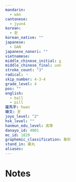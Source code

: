 ```yaml
---
mandarin:
  - wán
cantonese:
  - jyun4
korean:
  - 환
korean_native: ""
japanese:
  - GAN
japanese_nanori: ""
vietnamese:
middle_chinese_initial: ɣ
middle_chinese_final: uɑn
stroke_count: "3"
radical: 丶
skip_number: 4-3-4
grade_level: 4
pos: ""
english:
  - ball
  - pill
羅馬字: hwan
韓文: 환
joyo_level: "2"
hsk_level: ""
hanmun_edu_level: 高等
danayo_id: 4001
mc_id: 1829
graphemic_classification: 象形
stand_in: 薬丸
aliases:
---
```


# Notes
